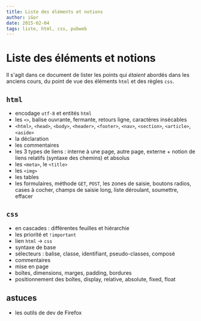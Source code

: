 ```yaml
---
title: Liste des éléments et notions
author: iGor
date: 2015-02-04
tags: liste, html, css, pubweb
---
```


# Liste des éléments et notions

Il s'agit dans ce document de lister les points qui *étaient* abordés dans les anciens cours, du point de vue des éléments `html` et des règles `css`.

## `html`

   * encodage `utf-8` et entités `html`
   * les `<>`, balise ouvrante, fermante, retours ligne, caractères insécables
   * `<html>`, `<head>`, `<body>`, `<header>`, `<footer>`, `<nav>`, `<section>`, `<article>`, `<aside>`
   * la déclaration
   * les commentaires
   * les 3 types de liens : interne à une page, autre page, externe + notion de liens relatifs (syntaxe des chemins) et absolus
   * les `<meta>`, le `<title>`
   * les `<img>`
   * les tables
   * les formulaires, méthode `GET`, `POST`, les zones de saisie, boutons radios, cases à cocher, champs de saisie long, liste déroulant, soumettre, effacer

## `css`

   * en cascades : différentes feuilles et hiérarchie
   * les priorité et `!important`
   * lien `html` → `css`
   * syntaxe de base
   * sélecteurs : balise, classe, identifiant, pseudo-classes, composé
   * commentaires
   * mise en page
   * boîtes, dimensions, marges, padding, bordures
   * positionnement des boîtes, display, relative, absolute, fixed, float

## astuces

   * les outils de dev de Firefox
